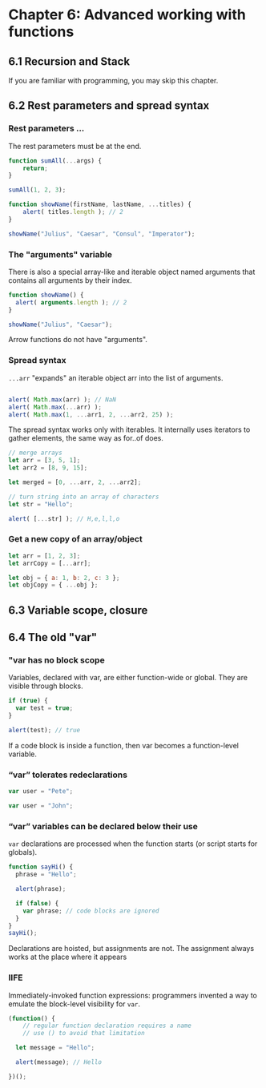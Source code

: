 # Chapter 6: Advanced working with functions

## 6.1 Recursion and Stack

If you are familiar with programming, you may skip this chapter.

## 6.2 Rest parameters and spread syntax

### Rest parameters ...

The rest parameters must be at the end.

```js
function sumAll(...args) {
    return;
}

sumAll(1, 2, 3);

function showName(firstName, lastName, ...titles) {
    alert( titles.length ); // 2
}

showName("Julius", "Caesar", "Consul", "Imperator");
```

### The "arguments" variable

There is also a special array-like and iterable object named arguments that contains all arguments by their index.

```js
function showName() {
  alert( arguments.length ); // 2
}

showName("Julius", "Caesar");
```

Arrow functions do not have "arguments".

### Spread syntax

`...arr` "expands" an iterable object arr into the list of arguments.

```js

alert( Math.max(arr) ); // NaN
alert( Math.max(...arr) );
alert( Math.max(1, ...arr1, 2, ...arr2, 25) );
```

The spread syntax works only with iterables. It internally uses iterators to gather elements, the same way as for..of does.

```js
// merge arrays
let arr = [3, 5, 1];
let arr2 = [8, 9, 15];

let merged = [0, ...arr, 2, ...arr2];

// turn string into an array of characters
let str = "Hello";

alert( [...str] ); // H,e,l,l,o
```

### Get a new copy of an array/object

```js
let arr = [1, 2, 3];
let arrCopy = [...arr];

let obj = { a: 1, b: 2, c: 3 };
let objCopy = { ...obj };
```

## 6.3 Variable scope, closure

## 6.4 The old "var"

### "var has no block scope

Variables, declared with var, are either function-wide or global. They are visible through blocks.

```js
if (true) {
  var test = true;
}

alert(test); // true
```

If a code block is inside a function, then var becomes a function-level variable.

### “var” tolerates redeclarations

```js
var user = "Pete";

var user = "John";
```

### “var” variables can be declared below their use

`var` declarations are processed when the function starts (or script starts for globals).

```js
function sayHi() {
  phrase = "Hello";

  alert(phrase);

  if (false) {
    var phrase; // code blocks are ignored
  }
}
sayHi();
```

Declarations are hoisted, but assignments are not. The assignment always works at the place where it appears

### IIFE

Immediately-invoked function expressions: programmers invented a way to emulate the block-level visibility for `var`.

```js
(function() { 
    // regular function declaration requires a name
    // use () to avoid that limitation

  let message = "Hello";

  alert(message); // Hello

})();
```
